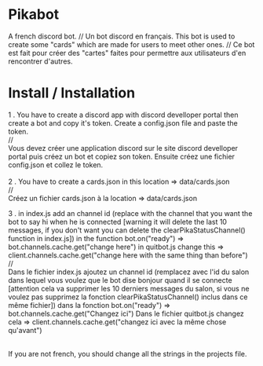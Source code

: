 # Pikabot
A french discord bot. // Un bot discord en français.
This bot is used to create some "cards" which are made for users to meet other ones.
//
Ce bot est fait pour créer des "cartes" faites pour permettre aux utilisateurs d'en rencontrer d'autres.

# Install / Installation
1 . You have to create a discord app with discord develloper portal then create a bot and copy it's token. Create a config.json file and paste the token. <br/>
// <br/>
Vous devez créer une application discord sur le site discord develloper portal puis créez un bot et copiez son token. Ensuite créez une fichier config.json et collez le token.
<br/> <br/>
2 . You have to create a cards.json in this location => data/cards.json <br/>
// <br/>
Créez un fichier cards.json à la location => data/cards.json <br/>

3 . in index.js add an channel id (replace with the channel that you want the bot to say hi when he is connected [warning it will delete the last 10 messages, if you don't want you can delete the clearPikaStatusChannel() function in index.js]) in the function bot.on("ready") => bot.channels.cache.get("change here")
in quitbot.js change this => client.channels.cache.get("change here with the same thing than before") <br/>
// <br/> 
Dans le fichier index.js ajoutez un channel id (remplacez avec l'id du salon dans lequel vous voulez que le bot dise bonjour quand il se connecte [attention cela va supprimer les 10 derniers messages du salon, si vous ne voulez pas supprimez la fonction clearPikaStatusChannel() inclus dans ce même fichier]) dans la fonction bot.on("ready") => bot.channels.cache.get("Changez ici")
Dans le fichier quitbot.js changez cela => client.channels.cache.get("changez ici avec la même chose qu'avant") <br/> <br/>

If you are not french, you should change all the strings in the projects file.
